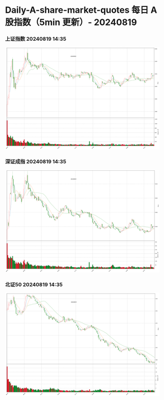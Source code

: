 
# Daily-A-share-market-quotes 每日 A 股指数（5min 更新）- 20240819

### 上证指数 20240819 14:35
![](./fig/2024/8/20240819-sh000001.png)

### 深证成指 20240819 14:35
![](./fig/2024/8/20240819-sz399001.png)

### 北证50 20240819 14:35
![](./fig/2024/8/20240819-bj899050.png)
